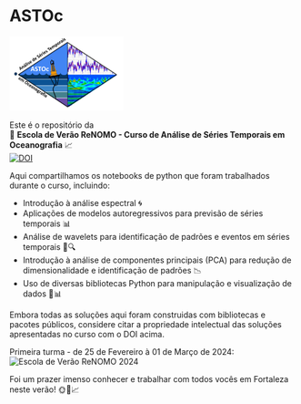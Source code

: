 # ASTOc

<img src="ASTOc_logo.png" width="200">

Este é o repositório da<br>
🌊 **Escola de Verão ReNOMO - Curso de Análise de Séries Temporais em Oceanografia** 📈<br>
[![DOI](https://zenodo.org/badge/762366124.svg)](https://zenodo.org/doi/10.5281/zenodo.12701557)<br>


Aqui compartilhamos os notebooks de python que foram trabalhados durante o curso, incluindo:
- Introdução à análise espectral 🌀
- Aplicações de modelos autoregressivos para previsão de séries temporais 📊
- Análise de wavelets para identificação de padrões e eventos em séries temporais 🌊🔍
- Introdução à análise de componentes principais (PCA) para redução de dimensionalidade e identificação de padrões 📉
- Uso de diversas bibliotecas Python para manipulação e visualização de dados 🐍📊

Embora todas as soluções aqui foram construidas com bibliotecas e pacotes públicos, considere citar a propriedade intelectual das soluções apresentadas no curso com o DOI  acima. 

Primeira turma - de 25 de Fevereiro à 01 de Março de 2024:<br>
![Escola de Verão ReNOMO 2024](Fortaleza2024/Escola_de_Ver%C3%A3o_ReNOMO_Fortaleza2024.jpeg)

Foi um prazer imenso conhecer e trabalhar com todos vocês em Fortaleza neste verão! 🌞🌊📈
